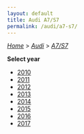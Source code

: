 ```yaml
---
layout: default
title: Audi A7/S7
permalink: /audi/a7-s7/
---
```

[*Home*](/) > [*Audi*](/audi/) > [*A7/S7*](/audi/a7-s7/)

**Select year**

- [2010](/audi/a7-s7/2010/)
- [2011](/audi/a7-s7/2011/)
- [2012](/audi/a7-s7/2012/)
- [2013](/audi/a7-s7/2013/)
- [2014](/audi/a7-s7/2014/)
- [2015](/audi/a7-s7/2015/)
- [2016](/audi/a7-s7/2016/)
- [2017](/audi/a7-s7/2017/)

